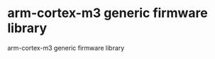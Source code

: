 arm-cortex-m3 generic firmware library
======================================

arm-cortex-m3 generic firmware library
